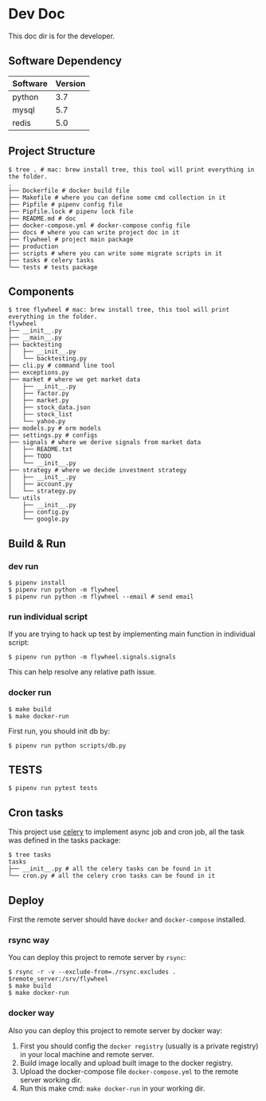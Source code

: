 # Dev Doc

This doc dir is for the developer.

## Software Dependency

| Software | Version |
|----------|---------|
| python   | 3.7     |
| mysql    | 5.7     |
| redis    | 5.0     |

## Project Structure

```commandline
$ tree . # mac: brew install tree, this tool will print everything in the folder.
.
├── Dockerfile # docker build file
├── Makefile # where you can define some cmd collection in it
├── Pipfile # pipenv config file
├── Pipfile.lock # pipenv lock file
├── README.md # doc
├── docker-compose.yml # docker-compose config file
├── docs # where you can write project doc in it
├── flywheel # project main package
├── production
├── scripts # where you can write some migrate scripts in it
├── tasks # celery tasks
└── tests # tests package
```

## Components

```commandline
$ tree flywheel # mac: brew install tree, this tool will print everything in the folder.
flywheel
├── __init__.py
├── __main__.py
├── backtesting
│   ├── __init__.py
│   └── backtesting.py
├── cli.py # command line tool
├── exceptions.py
├── market # where we get market data
│   ├── __init__.py
│   ├── factor.py
│   ├── market.py
│   ├── stock_data.json
│   ├── stock_list
│   └── yahoo.py
├── models.py # orm models
├── settings.py # configs
├── signals # where we derive signals from market data
│   ├── README.txt
│   ├── TODO
│   └── __init__.py
├── strategy # where we decide investment strategy
│   ├── __init__.py
│   ├── account.py
│   └── strategy.py
└── utils
    ├── __init__.py
    ├── config.py
    └── google.py
```

## Build & Run

### dev run

```commandline
$ pipenv install
$ pipenv run python -m flywheel
$ pipenv run python -m flywheel --email # send email
```

### run individual script
If you are trying to hack up test by implementing main function in individual script:
```commandline
$ pipenv run python -m flywheel.signals.signals
```
This can help resolve any relative path issue.

### docker run

```commandline
$ make build
$ make docker-run
```

First run, you should init db by:

```commandline
$ pipenv run python scripts/db.py
```

## TESTS

```commandline
$ pipenv run pytest tests
```

## Cron tasks

This project use [celery](https://docs.celeryproject.org/en/stable/getting-started/introduction.html) to implement async job and cron job, all the task was defined in the tasks package:

```commandline
$ tree tasks
tasks
├── __init__.py # all the celery tasks can be found in it
└── cron.py # all the celery cron tasks can be found in it
```

## Deploy

First the remote server should have `docker` and `docker-compose` installed.

### rsync way 

You can deploy this project to remote server by `rsync`:

```commandline
$ rsync -r -v --exclude-from=./rsync.excludes . $remote_server:/srv/flywheel
$ make build
$ make docker-run
```

### docker way

Also you can deploy this project to remote server by docker way:

1. First you should config the `docker registry` (usually is a private registry) in your local machine and remote server.
2. Build image locally and upload built image to the docker registry. 
3. Upload the docker-compose file `docker-compose.yml` to the remote server working dir.
4. Run this make cmd: `make docker-run` in your working dir.
